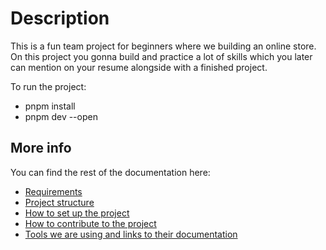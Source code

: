 # Description

This is a fun team project for beginners where we building an online store.
On this project you gonna build and practice a lot of skills which you later can mention on your resume alongside with a finished project.

To run the project:

- pnpm install
- pnpm dev --open

## More info

You can find the rest of the documentation here:

- [Requirements](./docs/requirements.md)
- [Project structure](./docs/structure.md)
- [How to set up the project](./docs/setup.md)
- [How to contribute to the project](./docs/workflow.md)
- [Tools we are using and links to their documentation](./docs/tools.md)

